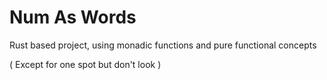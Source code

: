 # Num As Words

Rust based project, using monadic functions and pure functional concepts

( Except for one spot but don't look )

